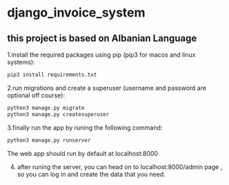 # django_invoice_system

## this project is based on Albanian Language

1.install the required packages using pip (pip3 for macos and linux systems):

```bash
pip3 install requirements.txt
```

2.run migrations and create a superuser (username and password are optional off course):

```bash
python3 manage.py migrate
python3 manage.py createsuperuser
```

3.finally run the app by runing the following command:

```bash
python3 manage.py runserver
```

The web app should run by default at localhost:8000

4. after runing the server, you can head on to localhost:8000/admin page , so you can log in and create the data that you need.


